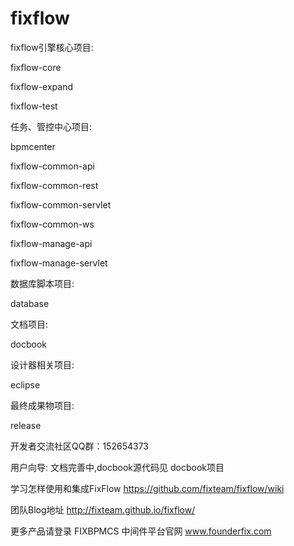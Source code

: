 fixflow
=======



fixflow引擎核心项目:

fixflow-core

fixflow-expand

fixflow-test



任务、管控中心项目:

bpmcenter

fixflow-common-api

fixflow-common-rest

fixflow-common-servlet

fixflow-common-ws

fixflow-manage-api

fixflow-manage-servlet




数据库脚本项目:

database



文档项目:

docbook

设计器相关项目:

eclipse

最终成果物项目:

release




开发者交流社区QQ群：152654373

用户向导: 文档完善中,docbook源代码见 docbook项目

学习怎样使用和集成FixFlow https://github.com/fixteam/fixflow/wiki

团队Blog地址 http://fixteam.github.io/fixflow/

更多产品请登录 FIXBPMCS 中间件平台官网 www.founderfix.com
